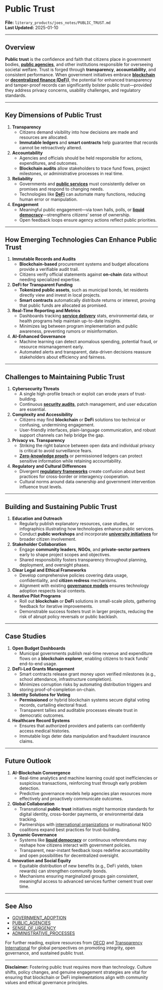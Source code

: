 # Public Trust

**File:** `literary_products/joes_notes/PUBLIC_TRUST.md`\
**Last Updated:** 2025-01-10

***

## Overview

**Public trust** is the confidence and faith that citizens place in government bodies, [**public agencies**](PUBLIC_AGENCIES.md), and other institutions responsible for overseeing societal welfare. Trust is forged through **transparency**, **accountability**, and consistent performance. When government initiatives embrace [**blockchain**](BITCOIN_BASICS.md) or [**decentralized finance (DeFi)**](../CRYPTO/DEFI_INTRO.md), the potential for enhanced transparency and tamper-proof records can significantly bolster public trust—provided they address privacy concerns, usability challenges, and regulatory standards.

***

## Key Dimensions of Public Trust

1. **Transparency**
   * Citizens demand visibility into how decisions are made and resources are allocated.
   * **Immutable ledgers** and **smart contracts** help guarantee that records cannot be retroactively altered.
2. **Accountability**
   * Agencies and officials should be held responsible for actions, expenditures, and outcomes.
   * **Blockchain audits** allow stakeholders to trace fund flows, project milestones, or administrative processes in real time.
3. **Reliability**
   * Governments and [**public services**](PUBLIC_SERVICES.md) must consistently deliver on promises and respond to changing needs.
   * Technologies like [**DeFi**](../CRYPTO/DEFI_INTRO.md) can automate many functions, reducing human error or manipulation.
4. **Engagement**
   * Meaningful public engagement—via town halls, polls, or [**liquid democracy**](../AI/GOVERNANCE_MODELS.md#liquid-democracy)—strengthens citizens’ sense of ownership.
   * Open feedback loops ensure agency actions reflect public priorities.

***

## How Emerging Technologies Can Enhance Public Trust

1. **Immutable Records and Audits**
   * **Blockchain-based** procurement systems and budget allocations provide a verifiable audit trail.
   * Citizens verify official statements against **on-chain** data without needing specialized expertise.
2. **DeFi for Transparent Funding**
   * **Tokenized public assets**, such as municipal bonds, let residents directly view and invest in local projects.
   * **Smart contracts** automatically distribute returns or interest, proving that public funds are allocated as promised.
3. **Real-Time Reporting and Metrics**
   * Dashboards tracking [**service delivery**](../AI/SERVICE_DELIVERY_MODELS.md) stats, environmental data, or health programs help maintain up-to-date insights.
   * Minimizes lag between program implementation and public awareness, preventing rumors or misinformation.
4. **AI-Enhanced Governance**
   * Machine learning can detect anomalous spending, potential fraud, or resource mismanagement early.
   * Automated alerts and transparent, data-driven decisions reassure stakeholders about efficiency and fairness.

***

## Challenges to Maintaining Public Trust

1. **Cybersecurity Threats**
   * A single high-profile breach or exploit can erode years of trust-building.
   * Continuous [**security audits**](../../../literary_products/joes_notes/BLOCKCHAIN_SECURITY.md), patch management, and user education are essential.
2. **Complexity and Accessibility**
   * Citizens may find **blockchain** or **DeFi** solutions too technical or confusing, undermining engagement.
   * User-friendly interfaces, plain-language communication, and robust support channels can help bridge the gap.
3. **Privacy vs. Transparency**
   * Striking the right balance between open data and individual privacy is critical to avoid surveillance fears.
   * [**Zero-knowledge proofs**](../CRYPTO/CRYPTOGRAPHY_BASICS.md#zero-knowledge-proofs-zkps) or permissioned ledgers can protect sensitive information while retaining accountability.
4. **Regulatory and Cultural Differences**
   * Divergent [**regulatory frameworks**](REGULATORY_FRAMEWORKS.md) create confusion about best practices for cross-border or interagency cooperation.
   * Cultural norms around data ownership and government intervention influence trust levels.

***

## Building and Sustaining Public Trust

1. **Education and Outreach**
   * Regularly publish explanatory resources, case studies, or infographics illustrating how technologies enhance public services.
   * Conduct **public workshops** and incorporate [**university initiatives**](UNIVERSITY_INITIATIVES.md) for broader citizen involvement.
2. **Stakeholder Collaboration**
   * Engage **community leaders**, **NGOs**, and **private-sector partners** early to shape project scopes and objectives.
   * Shared responsibility fosters transparency throughout planning, deployment, and oversight phases.
3. **Clear Legal and Ethical Frameworks**
   * Develop comprehensive policies covering data usage, confidentiality, and **citizen redress** mechanisms.
   * Alignment with existing [**governance models**](../AI/GOVERNANCE_MODELS.md) ensures technology adoption respects local contexts.
4. **Iterative Pilot Programs**
   * Roll out **blockchain** or **DeFi** solutions in small-scale pilots, gathering feedback for iterative improvements.
   * Demonstrable success fosters trust in larger projects, reducing the risk of abrupt policy reversals or public backlash.

***

## Case Studies

1. **Open Budget Dashboards**
   * Municipal governments publish real-time revenue and expenditure flows on a **blockchain explorer**, enabling citizens to track funds’ end-to-end usage.
2. **DeFi-Led Grants Management**
   * Smart contracts release grant money upon verified milestones (e.g., school attendance, infrastructure completion).
   * Minimizes corruption risks by automating distribution triggers and storing proof-of-completion on-chain.
3. **Identity Solutions for Voting**
   * **Permissioned** or hybrid blockchain systems secure digital voting records, curtailing electoral fraud.
   * Transparent tallies and auditable processes elevate trust in democratic outcomes.
4. **Healthcare Record Systems**
   * Ensures that authorized providers and patients can confidently access medical histories.
   * Immutable logs deter data manipulation and fraudulent insurance claims.

***

## Future Outlook

1. **AI-Blockchain Convergence**
   * Real-time analytics and machine learning could spot inefficiencies or suspicious transactions, reinforcing trust through early problem detection.
   * Predictive governance models help agencies plan resources more effectively and proactively communicate outcomes.
2. **Global Collaboration**
   * Transnational **public trust** initiatives might harmonize standards for digital identity, cross-border payments, or environmental data tracking.
   * Partnerships with [international organizations](https://www.un.org/) or multinational NGO coalitions expand best practices for trust-building.
3. **Dynamic Governance**
   * Systems like [**liquid democracy**](../AI/GOVERNANCE_MODELS.md#liquid-democracy) or continuous referendums may reshape how citizens interact with government policies.
   * Transparent, near-instant feedback loops redefine accountability and open possibilities for decentralized oversight.
4. **Innovation and Social Equity**
   * Equitable distribution of new benefits (e.g., DeFi yields, token rewards) can strengthen community bonds.
   * Mechanisms ensuring marginalized groups gain consistent, meaningful access to advanced services further cement trust over time.

***

## See Also

* [GOVERNMENT\_ADOPTION](GOVERNMENT_ADOPTION.md)
* [PUBLIC\_AGENCIES](PUBLIC_AGENCIES.md)
* [SENSE\_OF\_URGENCY](SENSE_OF_URGENCY.md)
* [ADMINISTRATIVE\_PROCESSES](ADMINISTRATIVE_PROCESSES.md)

For further reading, explore resources from [OECD](https://www.oecd.org/governance/) and [Transparency International](https://www.transparency.org/) for global perspectives on promoting integrity, open governance, and sustained public trust.

***

**Disclaimer:** Fostering public trust requires more than technology. Culture shifts, policy changes, and genuine engagement strategies are vital for ensuring that blockchain or DeFi implementations align with community values and ethical governance principles.
